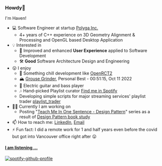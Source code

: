 ### Howdy👋

I'm Haven! 

- 💻 Software Engineer at startup [Polyga Inc.](https://www.linkedin.com/company/polyga-inc./)
  - 4+ years of C++ experience on 3D Geometry Alignment & Processing and OpenGL based Desktop Application
- 💡 Interested in 
  - 🧾 Improved and enhanced **User Experience** applied to Software Development
  - 🛠 **Good** Software Architecture Design and Engineering
- 😛 I enjoy
  - 🎢 Something chill development like [OpenRCT2](https://github.com/OpenRCT2/OpenRCT2)
  - 🏔 [Grouse Grinder](https://www.grousemountain.com/grousegrind), Personal Best - 00:51:15, Oct 11 2022 
  - 🎸 Electric guitar and bass player
  - 🎶 Hand-picked Playlist curator [Find me in Spotify](https://open.spotify.com/user/21xdjqgmmxabmbnp734ftt6jq?si=475d1d30a83c4049) 
  - Developing simple scripts for major streaming services' playlist trader [playlist_trader](https://github.com/raacker/playlist_trader)
- 🏃🏻 Currently I am working on
  - Posting "[Teach Me In One Sentence - Design Pattern](https://raacker.github.io/categories/#designpattern)" series as a result of [Design Pattern book study](https://github.com/Vancouver-KDD/book-study-gof-design-pattern)
- 📫 How to reach me: [LinkedIn](https://www.linkedin.com/in/haven-kim/), [Email](mailto:haven.cpp@gmail.com)
- ⚡ Fun fact: I did a remote work for 1 and half years even before the covid but got into Vancouver office right after 😛

#### [I am listening ...](https://github.com/kittinan/spotify-github-profile)
[![spotify-github-profile](https://spotify-github-profile.vercel.app/api/view?uid=21xdjqgmmxabmbnp734ftt6jq&cover_image=true&theme=natemoo-re&show_offline=false&bar_color=cc7702&bar_color_cover=true)](https://spotify-github-profile.vercel.app/api/view?uid=21xdjqgmmxabmbnp734ftt6jq&redirect=true)
